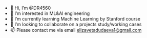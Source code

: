 - 👋 Hi, I’m @DR4560
- 👀 I’m interested in ML&AI engineering
- 🌱 I’m currently learning Machine Learning by Stanford course
- 💞️ I’m looking to collaborate on a projects study/working cases
- 📫 Please contact me via email elizavetadudaeva1@gmail.com


<!---
DR4560/DR4560 is a ✨ special ✨ repository because its `README.md` (this file) appears on your GitHub profile.
You can click the Preview link to take a look at your changes.
--->
